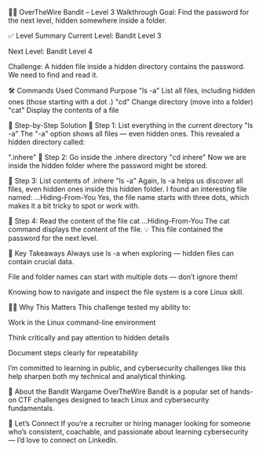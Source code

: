 🕵️‍♂️ OverTheWire Bandit – Level 3 Walkthrough
Goal:
Find the password for the next level, hidden somewhere inside a folder.

✅ Level Summary
Current Level: Bandit Level 3

Next Level: Bandit Level 4

Challenge: A hidden file inside a hidden directory contains the password. We need to find and read it.

🛠️ Commands Used
Command	Purpose
"ls -a"	List all files, including hidden ones (those starting with a dot .)
"cd"	Change directory (move into a folder)
"cat"	Display the contents of a file

🧭 Step-by-Step Solution
🔹 Step 1: List everything in the current directory
"ls -a"
The "-a" option shows all files — even hidden ones. This revealed a hidden directory called:

".inhere"
🔹 Step 2: Go inside the .inhere directory
"cd inhere"
Now we are inside the hidden folder where the password might be stored.

🔹 Step 3: List contents of .inhere
"ls -a"
Again, ls -a helps us discover all files, even hidden ones inside this hidden folder.
I found an interesting file named:
...Hiding-From-You
Yes, the file name starts with three dots, which makes it a bit tricky to spot or work with.

🔹 Step 4: Read the content of the file
cat ...Hiding-From-You
The cat command displays the content of the file.
💡 This file contained the password for the next level.

🎯 Key Takeaways
Always use ls -a when exploring — hidden files can contain crucial data.

File and folder names can start with multiple dots — don’t ignore them!

Knowing how to navigate and inspect the file system is a core Linux skill.

🧑‍💻 Why This Matters
This challenge tested my ability to:

Work in the Linux command-line environment

Think critically and pay attention to hidden details

Document steps clearly for repeatability

I’m committed to learning in public, and cybersecurity challenges like this help sharpen both my technical and analytical thinking.

📌 About the Bandit Wargame
OverTheWire Bandit is a popular set of hands-on CTF challenges designed to teach Linux and cybersecurity fundamentals.

🔗 Let’s Connect
If you’re a recruiter or hiring manager looking for someone who’s consistent, coachable, and passionate about learning cybersecurity — I’d love to connect on LinkedIn.
